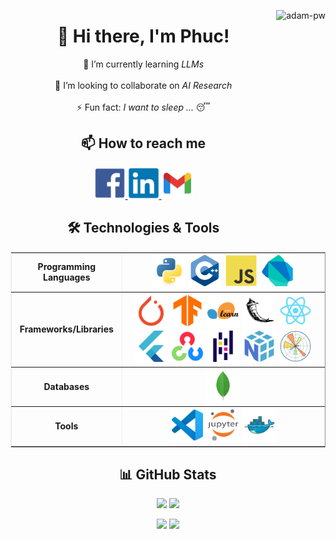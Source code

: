 <!--
**phucthaiv02/phucthaiv02** is a ✨ _special_ ✨ repository because its `README.md` (this file) appears on your GitHub profile.

Here are some ideas to get you started:

- 🔭 I’m currently working on ...
- 🌱 I’m currently learning ...
- 👯 I’m looking to collaborate on ...
- 🤔 I’m looking for help with ...
- 💬 Ask me about ...
- 📫 How to reach me: ...
- 😄 Pronouns: ...
- ⚡ Fun fact: ...
-->
<p><img align="right" src="https://github.com/Adam-pw/Adam-pw/blob/main/animation_500_kxa883sd.gif" alt="adam-pw" height=350px/></p>

<h1 align="center">👋 Hi there, I'm Phuc!</h1>

<p align="center">
  🌱 I’m currently learning <em>LLMs</em>
  <br><br>
  👯 I’m looking to collaborate on <em>AI Research</em> 
  <br><br>
  ⚡ Fun fact: <em>I want to sleep ... </em> 😴
</p>

<h2 align="center">📫 How to reach me</h2>
<p align="center">
  <a href="https://www.facebook.com/ptv02"> <img style=""   src=".\assets\facebook-original.svg" height="50px">
  <a href="https://www.linkedin.com/in/phucthaiv02">
  <img style=""   src=".\assets\linkedin-original.svg" height="50px">
  <a href="mailto:phucthaiv02@gmail.com">
  <img style=""   src=".\assets\gmail-original.svg" height="50px">
  </a>
</p>

<h2 align="center">🛠️ Technologies & Tools</h2>
<table align="center" border="1" cellpadding="10" cellspacing="0" style="border-collapse: collapse; border-color: currentColor;">
  <tr>
    <td align="center"><strong>Programming Languages</strong></td>
    <td align="center">
      <img style="background-color:white;  border: 2px solid white;" src=".\assets\python-original.svg" height="50px"> 
      <img style="background-color: white;  border: 2px solid white;" src=".\assets\cplusplus-original.svg" height="50px"> 
      <img style="background-color: white;  border: 2px solid white;" src=".\assets\javascript-original.svg" height="50px">  
      <img style="background-color: white;  border: 2px solid white;" src=".\assets\dart-original.svg" height="50px">
    </td>
  </tr>
  <tr>
    <td align="center"><strong>Frameworks/Libraries</strong></td>
    <td align="center">
      <img style="background-color: white;  border: 2px solid white;" src=".\assets\pytorch-original.svg" height="50px">   
      <img style="background-color: white;  border: 2px solid white;" src=".\assets\tensorflow-original.svg" height="50px"> 
      <img style="background-color: white;  border: 2px solid white;" src=".\assets\scikitlearn-original.svg" height="50px"> 
      <img style="background-color: white;  border: 2px solid white;" src=".\assets\flask-original.svg" height="50px">
      <img style="background-color: white;  border: 2px solid white;" src=".\assets\react-original.svg" height="50px"> 
      <img style="background-color: white;  border: 2px solid white;" src=".\assets\flutter-original.svg" height="50px">
    <img style="background-color: white;  border: 2px solid white;" src=".\assets\opencv-original.svg" height="50px"> 
    <img style="background-color: white;  border: 2px solid white;" src=".\assets\pandas-original.svg" height="50px"> 
      <img style="background-color: white;  border: 2px solid white;" src=".\assets\numpy-original.svg" height="50px">
      <img style="background-color: white;  border: 2px solid white;" src=".\assets\matplotlib-original.svg" height="50px">
    </td>
  </tr>
  <tr>
    <td align="center"><strong>Databases</strong></td>
    <td align="center">
      <img style="background-color: white;  border: 2px solid white;"   src=".\assets\mongodb-original.svg" height="50px">
    </td>
  </tr>
  <tr>
    <td align="center"><strong>Tools</strong></td>
    <td align="center">
      <img style="background-color: white;  border: 2px solid white;"   src=".\assets\vscode-original.svg" height="50px">
      <img style="background-color: white;  border: 2px solid white;"   src=".\assets\jupyter-original-wordmark.svg" height="50px">
      <img style="background-color: white;  border: 2px solid white;"   src=".\assets\docker-original.svg" height="50px">
    </td>
  </tr>
</table>
</p>

<h2 align="center">📊 GitHub Stats</h2>
<p align="center">
  <img src="https://github-readme-stats.vercel.app/api?username=phucthaiv02&show_icons=true&theme=radical" style="height: 150px;" />
  <img src="https://github-readme-streak-stats.herokuapp.com/?user=phucthaiv02&theme=radical&hide_border=false" style="height: 150px;" />
</p>
<p align="center">
  <img src="https://github-readme-stats.vercel.app/api/top-langs/?username=phucthaiv02&layout=compact&theme=radical" style="height: 150px;" />
  <img src="https://github-profile-summary-cards.vercel.app/api/cards/profile-details?username=phucthaiv02&theme=radical" style="height: 150px;" />
</p>

